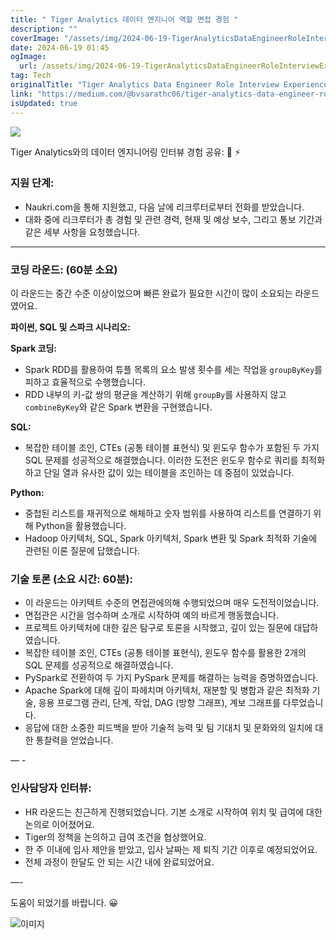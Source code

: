 ```yaml
---
title: " Tiger Analytics 데이터 엔지니어 역할 면접 경험 "
description: ""
coverImage: "/assets/img/2024-06-19-TigerAnalyticsDataEngineerRoleInterviewExperience_0.png"
date: 2024-06-19 01:45
ogImage:
  url: /assets/img/2024-06-19-TigerAnalyticsDataEngineerRoleInterviewExperience_0.png
tag: Tech
originalTitle: "Tiger Analytics Data Engineer Role Interview Experience"
link: "https://medium.com/@bvsarathc06/tiger-analytics-data-engineer-role-interview-experience-610e4b78932d"
isUpdated: true
---
```


<img src="/assets/img/2024-06-19-TigerAnalyticsDataEngineerRoleInterviewExperience_0.png" />

Tiger Analytics와의 데이터 엔지니어링 인터뷰 경험 공유: 🐯 ⚡

### 지원 단계:

- Naukri.com을 통해 지원했고, 다음 날에 리크루터로부터 전화를 받았습니다.
- 대화 중에 리크루터가 총 경험 및 관련 경력, 현재 및 예상 보수, 그리고 통보 기간과 같은 세부 사항을 요청했습니다.

<div class="content-ad"></div>

---

### 코딩 라운드: (60분 소요)

이 라운드는 중간 수준 이상이었으며 빠른 완료가 필요한 시간이 많이 소요되는 라운드였어요.

**파이썬, SQL 및 스파크 시나리오:**

<div class="content-ad"></div>

**Spark 코딩:**

- Spark RDD를 활용하여 튜플 목록의 요소 발생 횟수를 세는 작업을 `groupByKey`를 피하고 효율적으로 수행했습니다.
- RDD 내부의 키-값 쌍의 평균을 계산하기 위해 `groupBy`를 사용하지 않고 `combineByKey`와 같은 Spark 변환을 구현했습니다.

**SQL:**

- 복잡한 테이블 조인, CTEs (공통 테이블 표현식) 및 윈도우 함수가 포함된 두 가지 SQL 문제를 성공적으로 해결했습니다. 이러한 도전은 윈도우 함수로 쿼리를 최적화하고 단일 열과 유사한 값이 있는 테이블을 조인하는 데 중점이 있었습니다.

**Python:**

- 중첩된 리스트를 재귀적으로 해체하고 숫자 범위를 사용하여 리스트를 연결하기 위해 Python을 활용했습니다.
- Hadoop 아키텍처, SQL, Spark 아키텍처, Spark 변환 및 Spark 최적화 기술에 관련된 이론 질문에 답했습니다.

<div class="content-ad"></div>

### 기술 토론 (소요 시간: 60분):

- 이 라운드는 아키텍트 수준의 면접관에의해 수행되었으며 매우 도전적이었습니다.
- 면접관은 시간을 엄수하며 소개로 시작하여 예의 바르게 행동했습니다.
- 프로젝트 아키텍처에 대한 깊은 탐구로 토론을 시작했고, 깊이 있는 질문에 대답하였습니다.
- 복잡한 테이블 조인, CTEs (공통 테이블 표현식), 윈도우 함수를 활용한 2개의 SQL 문제를 성공적으로 해결하였습니다.
- PySpark로 전환하여 두 가지 PySpark 문제를 해결하는 능력을 증명하였습니다.
- Apache Spark에 대해 깊이 파헤치며 아키텍처, 재분할 및 병합과 같은 최적화 기술, 응용 프로그램 관리, 단계, 작업, DAG (방향 그래프), 계보 그래프를 다루었습니다.
- 응답에 대한 소중한 피드백을 받아 기술적 능력 및 팀 기대치 및 문화와의 일치에 대한 통찰력을 얻었습니다.

— -

### 인사담당자 인터뷰:

<div class="content-ad"></div>

- HR 라운드는 친근하게 진행되었습니다. 기본 소개로 시작하여 위치 및 급여에 대한 논의로 이어졌어요.
- Tiger의 정책을 논의하고 급여 조건을 협상했어요.
- 한 주 이내에 입사 제안을 받았고, 입사 날짜는 제 퇴직 기간 이후로 예정되었어요.
- 전체 과정이 한달도 안 되는 시간 내에 완료되었어요.

—-

도움이 되었기를 바랍니다. 😀

![이미지](https://miro.medium.com/v2/resize:fit:1400/1*YPpBH2cBCLbFNc_C2eTlsQ.gif)
